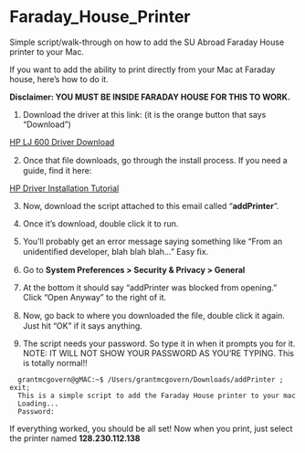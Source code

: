 Faraday_House_Printer
=====================

Simple script/walk-through on how to add the SU Abroad Faraday House printer to your Mac.

If you want to add the ability to print directly from your Mac at Faraday house, here’s how to do it. 

<b>Disclaimer: YOU MUST BE INSIDE FARADAY HOUSE FOR THIS TO WORK.</b>

1.	Download the driver at this link: (it is the orange button that says “Download”) 
   
  [HP LJ 600 Driver Download](http://goo.gl/PkEzIY)		

2.	Once that ﬁle downloads, go through the install process. If you need a guide, find it here: 	
  
  [HP Driver Installation Tutorial](http://goo.gl/qgV1kv)

3.	Now, download the script attached to this email called “<b>addPrinter</b>”.

4.	Once it’s download, double click it to run.

5.	You’ll probably get an error message saying something like “From an unidentiﬁed developer, blah blah blah…” Easy ﬁx.

6.	Go to <b>System Preferences > Security & Privacy > General</b>

7.	At the bottom it should say “addPrinter was blocked from opening.” Click “Open Anyway” to the right of it.

8.	Now, go back to where you downloaded the ﬁle, double click it again. Just hit “OK” if it says anything.

9.	The script needs your password. So type it in when it prompts you for it. NOTE: IT WILL NOT SHOW YOUR PASSWORD AS YOU’RE TYPING. This is totally normal!!

```
  grantmcgovern@gMAC:~$ /Users/grantmcgovern/Downloads/addPrinter ; exit;
  This is a simple script to add the Faraday House printer to your mac
  Loading...
  Password:		
```

If everything worked, you should be all set! Now when you print, just select the printer named  <b>128.230.112.138</b>
